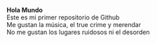 <b>Hola Mundo </b> <br />
Este es mi primer repositorio de Github <br />
Me gustan la música, el true crime y merendar <br />
No me gustan los lugares ruidosos ni el desorden
